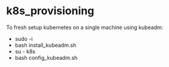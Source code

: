 # k8s_provisioning

To fresh setup kubernetes on a single machine using kubeadm:
* sudo -i
* bash install_kubeadm.sh
* su - k8s
* bash config_kubeadm.sh
